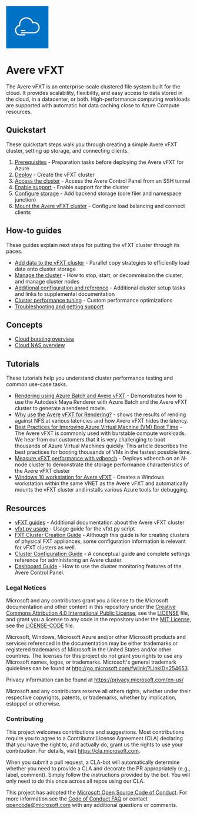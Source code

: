 <img src="docs/images/avere_vfxt.png">

# Avere vFXT  

The Avere vFXT is an enterprise-scale clustered file system built for the cloud. It provides scalability, flexibility, and easy access to data stored in the cloud, in a datacenter, or both. High-performance computing workloads are supported with automatic hot data caching close to Azure Compute resources. 

## Quickstart

These quickstart steps walk you through creating a simple Avere vFXT cluster, setting up storage, and connecting clients.

  1. [Prerequisites](docs/prereqs.md) - Preparation tasks before deploying the Avere vFXT for Azure
  2. [Deploy](docs/jumpstart_deploy.md) - Create the vFXT cluster
  3. [Access the cluster](docs/access_cluster.md) - Access the Avere Control Panel from an SSH tunnel
  4. [Enable support](docs/enable_support.md) - Enable support for the cluster
  5. [Configure storage](docs/configure_storage.md) - Add backend storage (core filer and namespace junction)
  6. [Mount the Avere vFXT cluster](docs/mount_clients.md) - Configure load balancing and connect clients
  
## How-to guides

These guides explain next steps for putting the vFXT cluster through its paces. 

  * [Add data to the vFXT cluster](docs/getting_data_onto_vfxt.md) - Parallel copy strategies to efficiently load data onto cluster storage
  * [Manage the cluster](docs/start_stop_vfxt-py.md) - How to stop, start, or decommission the cluster, and manage cluster nodes
  * [Additional configuration and reference](docs/additional_config.md) - Additional cluster setup tasks and links to supplemental documentation 
  * [Cluster performance tuning](docs/tuning.md) - Custom performance optimizations
  * [Troubleshooting and getting support](docs/engage_support.md)

## Concepts

  * [Cloud bursting overview](/docs/cloud_bursting.md)
  * [Cloud NAS overview](/docs/cloud_nas.md)

## Tutorials

These tutorials help you understand cluster performance testing and common use-case tasks.

  * [Rendering using Azure Batch and Avere vFXT](docs/maya_azure_batch_avere_vfxt_demo.md) - Demonstrates how to use the Autodesk Maya Renderer with Azure Batch and the Avere vFXT cluster to generate a rendered movie.
  * [Why use the Avere vFXT for Rendering?](docs/why_avere_for_rendering.md) - shows the results of rending against NFS at various latencies and how Avere vFXT hides the latency.
  * [Best Practices for Improving Azure Virtual Machine (VM) Boot Time](docs/azure_vm_provision_best_practices.md) - The Avere vFXT is commonly used with burstable compute workloads.  We hear from our customers that it is very challenging to boot thousands of Azure Virtual Machines quickly.  This article describes the best practices for booting thousands of VMs in the fastest possible time.
  * [Measure vFXT performance with vdbench](docs/vdbench.md) - Deploys vdbench on an *N*-node cluster to demonstrate the storage performance characteristics of the Avere vFXT cluster
  * [Windows 10 workstation for Avere vFXT](docs/windows_10_avere_vfxt_mounted_workstation.md) - Creates a Windows workstation within the same VNET as the Avere vFXT and automatically mounts the vFXT cluster and installs various Azure tools for debugging.
  
## Resources
  * [vFXT guides](http://library.averesystems.com/#vfxt) - Additional documentation about the Avere vFXT cluster
  * [vfxt.py usage](http://library.averesystems.com/#vfxt) - Usage guide for the vfxt.py script  
  * [FXT Cluster Creation Guide](http://library.averesystems.com/#fxt_cluster) - Although this guide is for creating clusters of physical FXT appliances, some configuration information is relevant for vFXT clusters as well. 
  * [Cluster Configuration Guide](http://library.averesystems.com/#operations) - A conceptual guide and complete settings reference for administering an Avere cluster. 
  * [Dashboard Guide](http://library.averesystems.com/#operations) - How to use the cluster monitoring features of the Avere Control Panel.

### Legal Notices

Microsoft and any contributors grant you a license to the Microsoft documentation and other content
in this repository under the [Creative Commons Attribution 4.0 International Public License](https://creativecommons.org/licenses/by/4.0/legalcode),
see the [LICENSE](LICENSE) file, and grant you a license to any code in the repository under the [MIT License](https://opensource.org/licenses/MIT), see the
[LICENSE-CODE](LICENSE-CODE) file.

Microsoft, Windows, Microsoft Azure and/or other Microsoft products and services referenced in the documentation
may be either trademarks or registered trademarks of Microsoft in the United States and/or other countries.
The licenses for this project do not grant you rights to use any Microsoft names, logos, or trademarks.
Microsoft's general trademark guidelines can be found at http://go.microsoft.com/fwlink/?LinkID=254653.

Privacy information can be found at https://privacy.microsoft.com/en-us/

Microsoft and any contributors reserve all others rights, whether under their respective copyrights, patents,
or trademarks, whether by implication, estoppel or otherwise.

### Contributing

This project welcomes contributions and suggestions.  Most contributions require you to agree to a
Contributor License Agreement (CLA) declaring that you have the right to, and actually do, grant us
the rights to use your contribution. For details, visit https://cla.microsoft.com.

When you submit a pull request, a CLA-bot will automatically determine whether you need to provide
a CLA and decorate the PR appropriately (e.g., label, comment). Simply follow the instructions
provided by the bot. You will only need to do this once across all repos using our CLA.

This project has adopted the [Microsoft Open Source Code of Conduct](https://opensource.microsoft.com/codeofconduct/).
For more information see the [Code of Conduct FAQ](https://opensource.microsoft.com/codeofconduct/faq/) or
contact [opencode@microsoft.com](mailto:opencode@microsoft.com) with any additional questions or comments.
